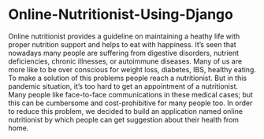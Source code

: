 # Online-Nutritionist-Using-Django
Online nutritionist provides a guideline on maintaining a heathy life with proper nutrition support and helps to eat with happiness. It’s seen that nowadays many people are suffering from digestive disorders, nutrient deficiencies, chronic illnesses, or autoimmune diseases. Many of us are more like to be over conscious for weight loss, diabetes, IBS, healthy eating. To make a solution of this problems people reach a nutritionist. But in this pandemic situation, it’s too hard to get an appointment of a nutritionist.  Many people like face-to-face communications in these medical cases; but this can be cumbersome and cost-prohibitive for many people too. In order to reduce this problem, we decided to build an application named online nutritionist by which people can get suggestion about their health from home.
